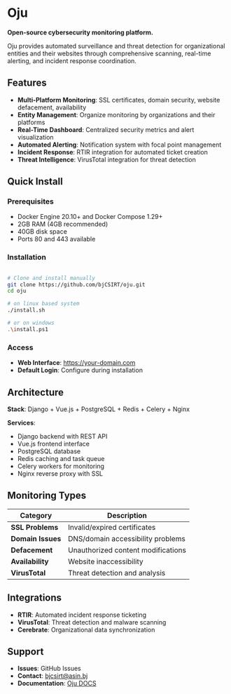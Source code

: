 # Oju

**Open-source cybersecurity monitoring platform.**

Oju provides automated surveillance and threat detection for organizational entities and their websites through comprehensive scanning, real-time alerting, and incident response coordination.

## Features

- **Multi-Platform Monitoring**: SSL certificates, domain security, website defacement, availability
- **Entity Management**: Organize monitoring by organizations and their platforms  
- **Real-Time Dashboard**: Centralized security metrics and alert visualization
- **Automated Alerting**: Notification system with focal point management
- **Incident Response**: RTIR integration for automated ticket creation
- **Threat Intelligence**: VirusTotal integration for threat detection

## Quick Install

### Prerequisites
- Docker Engine 20.10+ and Docker Compose 1.29+
- 2GB RAM (4GB recommended)
- 40GB disk space
- Ports 80 and 443 available

### Installation
```bash

# Clone and install manually
git clone https://github.com/bjCSIRT/oju.git
cd oju

# on linux based system
./install.sh

# or on windows
.\install.ps1
```

### Access
- **Web Interface**: https://your-domain.com
- **Default Login**: Configure during installation

## Architecture

**Stack**: Django + Vue.js + PostgreSQL + Redis + Celery + Nginx

**Services**:
- Django backend with REST API
- Vue.js frontend interface  
- PostgreSQL database
- Redis caching and task queue
- Celery workers for monitoring
- Nginx reverse proxy with SSL

## Monitoring Types

| Category | Description |
|----------|-------------|
| **SSL Problems** | Invalid/expired certificates |
| **Domain Issues** | DNS/domain accessibility problems |
| **Defacement** | Unauthorized content modifications |
| **Availability** | Website inaccessibility |
| **VirusTotal** | Threat detection and analysis |

## Integrations

- **RTIR**: Automated incident response ticketing
- **VirusTotal**: Threat detection and malware scanning
- **Cerebrate**: Organizational data synchronization

## Support

- **Issues**: GitHub Issues
- **Contact**: bjcsirt@asin.bj
- **Documentation**: [Oju DOCS](https://bjcsirt.github.io/oju-docs/)
